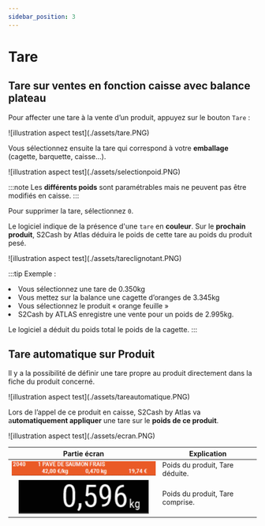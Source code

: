 ```yaml
---
sidebar_position: 3
---
```

# Tare
## Tare sur ventes en fonction caisse avec balance plateau

Pour affecter une tare à la vente d’un produit, appuyez sur le bouton ```Tare``` :

<div className="contenaireImg">
    ![illustration aspect test](./assets/tare.PNG)
</div>




Vous sélectionnez ensuite la tare qui correspond à votre **emballage** (cagette, barquette, caisse…). 


<div className="contenaireImg">
    ![illustration aspect test](./assets/selectionpoid.PNG)
</div>

:::note
Les **différents poids** sont paramétrables mais ne peuvent pas être modifiés en caisse.
:::

Pour supprimer la tare, sélectionnez ```0```.

Le logiciel indique de la présence d'une ```tare``` en **couleur**.
Sur le **prochain produit**, S2Cash by Atlas déduira le poids de cette tare au poids du produit pesé.

<div className="contenaireImg">
    ![illustration aspect test](./assets/tareclignotant.PNG)
</div>


:::tip
Exemple :
<li> Vous sélectionnez une tare de 0.350kg </li>
<li> Vous mettez sur la balance une cagette d’oranges de 3.345kg </li>
<li> Vous sélectionnez le produit « orange feuille » </li>
<li> S2Cash by ATLAS enregistre une vente pour un poids de 2.995kg. </li>

Le logiciel a déduit du poids total le poids de la cagette.
:::

## Tare automatique sur Produit

Il y a la possibilité de définir une tare propre au produit directement dans la fiche du produit concerné.

<div className="contenaireImg">
    ![illustration aspect test](./assets/tareautomatique.PNG)
</div>

Lors de l’appel de ce produit en caisse, S2Cash by Atlas va a**utomatiquement appliquer** une tare sur le **poids de ce produit**.

<div className="contenaireImg">
    ![illustration aspect test](./assets/ecran.PNG)
</div>

| Partie écran       | Explication | 
|:-----------:|----|
| ![illustration aspect test](./assets/kiloecran.PNG)    |  Poids du produit, Tare déduite. |
|  ![illustration aspect test](./assets/kilonetecran.PNG)        |  Poids du produit, Tare comprise. |
